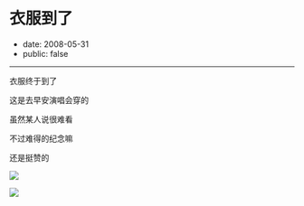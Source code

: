 # 衣服到了

- date: 2008-05-31
- public: false

--------------------------


衣服终于到了

这是去早安演唱会穿的

虽然某人说很难看

不过难得的纪念嘛

还是挺赞的


[![](http://3.bp.blogspot.com/_ixQDXDmMsfA/SEDRcSfX4JI/AAAAAAAAAFU/MVYjCk7BSvA/s320/200805310001.jpg)](http://3.bp.blogspot.com/_ixQDXDmMsfA/SEDRcSfX4JI/AAAAAAAAAFU/MVYjCk7BSvA/s1600-h/200805310001.jpg)


[![](http://1.bp.blogspot.com/_ixQDXDmMsfA/SEDRc7w_SSI/AAAAAAAAAFc/Ic4KYJeMy0Y/s320/200805310003.jpg)](http://1.bp.blogspot.com/_ixQDXDmMsfA/SEDRc7w_SSI/AAAAAAAAAFc/Ic4KYJeMy0Y/s1600-h/200805310003.jpg)
